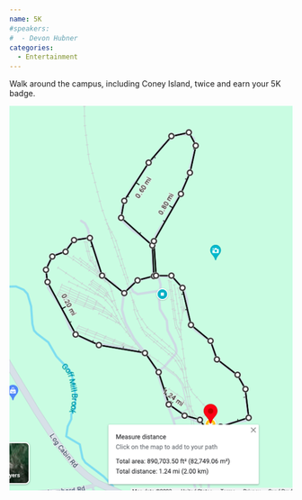 ```yaml
---
name: 5K
#speakers:
#  - Devon Hubner
categories:
  - Entertainment
---
```


Walk around the campus, including Coney Island, twice and earn your 5K badge.

![](/assets/images/stm_5k.png)
